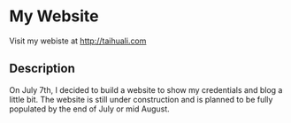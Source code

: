 # My Website

Visit my webiste at <a href="https://taihuali.com">http://taihuali.com</a>

## Description

On July 7th, I decided to build a website to show my credentials and blog a little bit. The website is still under construction and is planned to be fully populated by the end of July or mid August.
